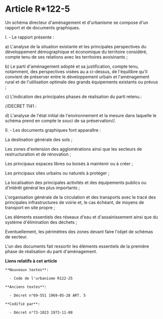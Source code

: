 # Article R*122-5

Un schéma directeur d'aménagement et d'urbanisme se compose d'un rapport et de documents graphiques.

I. - Le rapport présente :

a) L'analyse de la situation existante et les principales perspectives du développement démographique et économique du
territoire considéré, compte tenu de ses relations avec les territoires avoisinants ;

b) Le parti d'aménagement adopté et sa justification, compte tenu, notamment, des perspectives visées au a ci-dessus, de
l'équilibre qu'il convient de préserver entre le développement urbain et l'aménagement rural et de l'utilisation optimale des
grands équipements existants ou prévus ;

c) L'indication des principales phases de réalisation du parti retenu.:

//DECRET 1141 :

d) L'analyse de l'état initial de l'environnement et la mesure dans laquelle le schéma prend en compte le souci de sa
préservation//.

II. - Les documents graphiques font apparaître :

La destination générale des sols ;

Les zones d'extension des agglomérations ainsi que les secteurs de restructuration et de rénovation ;

Les principaux espaces libres ou boisés à maintenir ou à créer ;

Les principaux sites urbains ou naturels à protéger ;

La localisation des principales activités et des équipements publics ou d'intérêt général les plus importants ;

L'organisation générale de la circulation et des transports avec le tracé des principales infrastructures de voirie et, le
cas échéant, de moyens de transport en site propre ;

Les éléments essentiels des réseaux d'eau et d'assainissement ainsi que du système d'élimination des déchets ;

Eventuellement, les périmètres des zones devant faire l'objet de schémas de secteur.

L'un des documents fait ressortir les éléments essentiels de la première phase de réalisation du parti d'aménagement.

**Liens relatifs à cet article**

	**Nouveaux textes**:

	  - Code de l'urbanisme R122-25

	**Anciens textes**:

	  - Décret n°69-551 1969-05-28 ART. 5

	**Codifié par**:

	  - Décret n°73-1023 1973-11-08
